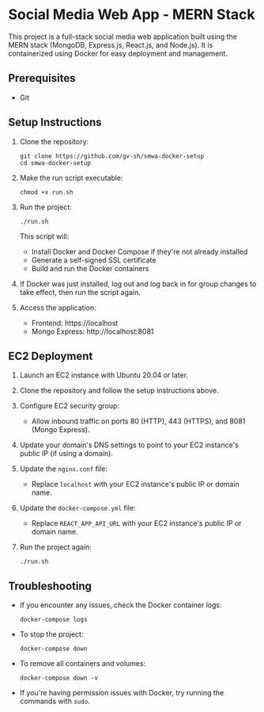 # Social Media Web App - MERN Stack

This project is a full-stack social media web application built using the MERN stack (MongoDB, Express.js, React.js, and Node.js). It is containerized using Docker for easy deployment and management.

## Prerequisites

- Git

## Setup Instructions

1. Clone the repository:
   ```
   git clone https://github.com/gv-sh/smwa-docker-setup
   cd smwa-docker-setup
   ```

2. Make the run script executable:
   ```
   chmod +x run.sh
   ```

3. Run the project:
   ```
   ./run.sh
   ```
   This script will:
   - Install Docker and Docker Compose if they're not already installed
   - Generate a self-signed SSL certificate
   - Build and run the Docker containers

4. If Docker was just installed, log out and log back in for group changes to take effect, then run the script again.

5. Access the application:
   - Frontend: https://localhost
   - Mongo Express: http://localhost:8081

## EC2 Deployment

1. Launch an EC2 instance with Ubuntu 20.04 or later.

2. Clone the repository and follow the setup instructions above.

3. Configure EC2 security group:
   - Allow inbound traffic on ports 80 (HTTP), 443 (HTTPS), and 8081 (Mongo Express).

4. Update your domain's DNS settings to point to your EC2 instance's public IP (if using a domain).

5. Update the `nginx.conf` file:
   - Replace `localhost` with your EC2 instance's public IP or domain name.

6. Update the `docker-compose.yml` file:
   - Replace `REACT_APP_API_URL` with your EC2 instance's public IP or domain name.

7. Run the project again:
   ```
   ./run.sh
   ```

## Troubleshooting

- If you encounter any issues, check the Docker container logs:
  ```
  docker-compose logs
  ```

- To stop the project:
  ```
  docker-compose down
  ```

- To remove all containers and volumes:
  ```
  docker-compose down -v
  ```

- If you're having permission issues with Docker, try running the commands with `sudo`.
